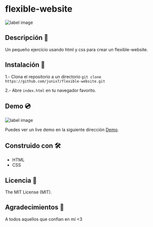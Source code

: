 # flexible-website

![label image](https://img.shields.io/badge/status-in%20progress-yellow)

## Descripción 📝️
 Un pequeño ejercicio usando html y css para crear un flexible-website. 


## Instalación 🔧️

1.- Clona el repositorio a un directorio
```git clone https://github.com/junix7/flexible-website.git ```

2.- Abre ```index.html``` en tu navegador favorito.

## Demo 💿️
![label image](https://github.com/junix7/flexible-website/blob/master/images/preview.png)

Puedes ver un live demo en la siguiente dirección [Demo](https://junix7.github.io/flexible-website/).

## Construido con 🛠️
- HTML
- CSS


## Licencia 📃️

The MIT License (MIT).

## Agradecimientos 🎁️

A todos aquellos que confian en mí <3
